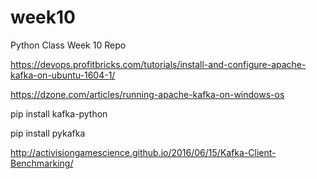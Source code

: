 # week10
Python Class Week 10 Repo

https://devops.profitbricks.com/tutorials/install-and-configure-apache-kafka-on-ubuntu-1604-1/

https://dzone.com/articles/running-apache-kafka-on-windows-os


pip install kafka-python

pip install pykafka


http://activisiongamescience.github.io/2016/06/15/Kafka-Client-Benchmarking/

